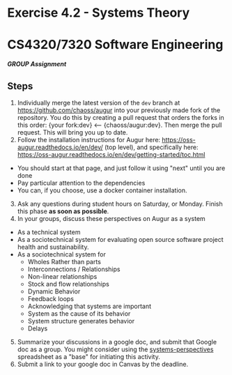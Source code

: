 # Exercise 4.2 - Systems Theory
# CS4320/7320 Software Engineering
***GROUP Assignment***

## Steps
1. Individually merge the latest version of the `dev` branch at https://github.com/chaoss/augur into your previously made fork of the repository. You do this by creating a pull request that orders the forks in this order: {your fork:dev} <-- {chaoss/augur:dev}. Then merge the pull request. This will bring you up to date. 
2. Follow the installation instructions for Augur here: https://oss-augur.readthedocs.io/en/dev/  (top level), and specifically here: https://oss-augur.readthedocs.io/en/dev/getting-started/toc.html
 - You should start at that page, and just follow it using "next" until you are done
 - Pay particular attention to the dependencies
 - You can, if you choose, use a docker container installation. 
3. Ask any questions during student hours on Saturday, or Monday. Finish this phase **as soon as possible**. 
4. In your groups, discuss these perspectives on Augur as a system
 - As a technical system
 - As a sociotechnical system for evaluating open source software project health and sustainability. 
 - As a sociotechnical system for 
    - Wholes Rather than parts  
    - Interconnections / Relationships   
    - Non-linear relationships    
    - Stock and flow relationships    
    - Dynamic Behavior    
    - Feedback loops  
    - Acknowledging that systems are important    
    - System as the cause of its behavior 
    - System structure generates behavior 
    - Delays
5. Summarize your discussions in a google doc, and submit that Google doc as a group.  You might consider using the [systems-perspectives](../readings/systems-perspectives.xlsx) spreadsheet as a "base" for initiating this activity. 
6. Submit a link to your google doc in Canvas by the deadline. 
